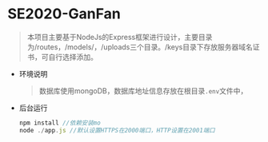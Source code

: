 # SE2020-GanFan

> 本项目主要基于NodeJs的Express框架进行设计，主要目录为/routes，/models/，/uploads三个目录。/keys目录下存放服务器域名证书，可自行选择添加。

- 环境说明

  > 数据库使用mongoDB，数据库地址信息存放在根目录`.env`文件中，

- 后台运行

  ```javascript
  npm install //依赖安装mo
  node ./app.js //默认设置HTTPS在2000端口，HTTP设置在2001端口
  ```

  

